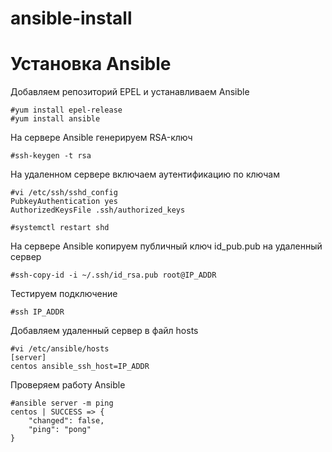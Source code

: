 # ansible-install
# Установка Ansible
Добавляем репозиторий EPEL и устанавливаем Ansible
```
#yum install epel-release
#yum install ansible
```

На сервере Ansible генерируем RSA-ключ
```
#ssh-keygen -t rsa
```
На удаленном сервере включаем аутентификацию по ключам
```
#vi /etc/ssh/sshd_config
PubkeyAuthentication yes 
AuthorizedKeysFile .ssh/authorized_keys

#systemctl restart shd
```
На сервере Ansible копируем публичный ключ id_pub.pub на удаленный сервер
```
#ssh-copy-id -i ~/.ssh/id_rsa.pub root@IP_ADDR
```
Тестируем подключение
```
#ssh IP_ADDR
```
Добавляем удаленный сервер в файл hosts
```
#vi /etc/ansible/hosts
[server]
centos ansible_ssh_host=IP_ADDR
```
Проверяем работу Ansible
```
#ansible server -m ping
centos | SUCCESS => {
    "changed": false, 
    "ping": "pong"
}
```
